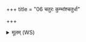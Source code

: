 +++
title = "06 चतुरः कुम्भांश्चतुर्धा"

+++
<details><summary>मूलम् (WS)</summary>

चतुरः कुम्भांश्चतुर्धा ददाति क्षीरेण पूर्णानुदकेन दध्ना ।  
एतास्त्वा कुल्या उप यन्तु विश्वतः स्वर्गे लोके स्वधया पिन्वमानाः ॥ ॥ ६ ॥
</details>